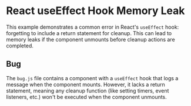 # React useEffect Hook Memory Leak

This example demonstrates a common error in React's `useEffect` hook: forgetting to include a return statement for cleanup.  This can lead to memory leaks if the component unmounts before cleanup actions are completed.

## Bug
The `bug.js` file contains a component with a `useEffect` hook that logs a message when the component mounts.  However, it lacks a return statement, meaning any cleanup function (like setting timers, event listeners, etc.) won't be executed when the component unmounts.